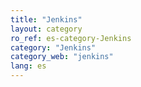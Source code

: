 ```yaml
---
title: "Jenkins"
layout: category
ro_ref: es-category-Jenkins
category: "Jenkins"
category_web: "jenkins"
lang: es
---
```

